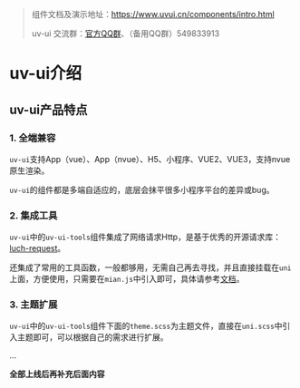 > 组件文档及演示地址：https://www.uvui.cn/components/intro.html
> 
> uv-ui 交流群：<a href="https://www.uvui.cn/components/addQQGroup.html" target="_blank">官方QQ群</a>、（备用QQ群）549833913

# uv-ui介绍

## uv-ui产品特点

### 1. 全端兼容

`uv-ui`支持App（vue）、App（nvue）、H5、小程序、VUE2、VUE3，支持nvue原生渲染。

`uv-ui`的组件都是多端自适应的，底层会抹平很多小程序平台的差异或bug。

### 2. 集成工具

`uv-ui`中的`uv-ui-tools`组件集成了网络请求Http，是基于优秀的开源请求库：[luch-request](https://www.quanzhan.co/luch-request/)。

还集成了常用的工具函数，一般都够用，无需自己再去寻找，并且直接挂载在`uni`上面，方便使用，只需要在`mian.js`中引入即可，具体请参考[文档](https://www.uvui.cn/js/http.html)。

### 3. 主题扩展

`uv-ui`中的`uv-ui-tools`组件下面的`theme.scss`为主题文件，直接在`uni.scss`中引入主题即可，可以根据自己的需求进行扩展。

... 

**全部上线后再补充后面内容**